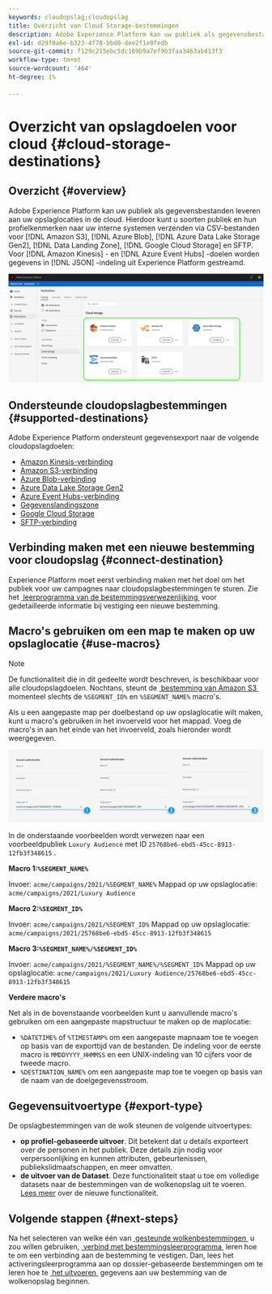 ```yaml
---
keywords: cloudopslag;cloudopslag
title: Overzicht van Cloud Storage-bestemmingen
description: Adobe Experience Platform kan uw publiek als gegevensbestanden leveren aan uw Amazon S3-, AWS Kinesis-, Azure Event Hubs- of SFTP-cloudopslaglocaties.
exl-id: d29f0a6e-b323-4f78-bbd0-dee2f1e0fedb
source-git-commit: f129c215ebc5dc169b9a7ef9b3faa3463ab413f3
workflow-type: tm+mt
source-wordcount: '464'
ht-degree: 1%

---
```


# Overzicht van opslagdoelen voor cloud {#cloud-storage-destinations}

## Overzicht {#overview}

Adobe Experience Platform kan uw publiek als gegevensbestanden leveren aan uw opslaglocaties in de cloud. Hierdoor kunt u soorten publiek en hun profielkenmerken naar uw interne systemen verzenden via CSV-bestanden voor [!DNL Amazon S3], [!DNL Azure Blob], [!DNL Azure Data Lake Storage Gen2], [!DNL Data Landing Zone], [!DNL Google Cloud Storage] en SFTP. Voor [!DNL Amazon Kinesis] - en [!DNL Azure Event Hubs] -doelen worden gegevens in [!DNL JSON] -indeling uit Experience Platform gestreamd.

![&#x200B; de bestemmingen van de wolkenopslag van Adobe &#x200B;](../../assets/catalog/cloud-storage/cloud-storage-destinations.png)

## Ondersteunde cloudopslagbestemmingen {#supported-destinations}

Adobe Experience Platform ondersteunt gegevensexport naar de volgende cloudopslagdoelen:

* [Amazon Kinesis-verbinding](amazon-kinesis.md)
* [Amazon S3-verbinding](amazon-s3.md)
* [Azure Blob-verbinding](azure-blob.md)
* [Azure Data Lake Storage Gen2](adls-gen2.md)
* [Azure Event Hubs-verbinding](azure-event-hubs.md)
* [Gegevenslandingszone](data-landing-zone.md)
* [Google Cloud Storage](google-cloud-storage.md)
* [SFTP-verbinding](sftp.md)

## Verbinding maken met een nieuwe bestemming voor cloudopslag {#connect-destination}

Experience Platform moet eerst verbinding maken met het doel om het publiek voor uw campagnes naar cloudopslagbestemmingen te sturen. Zie het [&#x200B; leerprogramma van de bestemmingsverwezenlijking &#x200B;](../../ui/connect-destination.md) voor gedetailleerde informatie bij vestiging een nieuwe bestemming.


## Macro&#39;s gebruiken om een map te maken op uw opslaglocatie {#use-macros}

>[!NOTE]
>
> De functionaliteit die in dit gedeelte wordt beschreven, is beschikbaar voor alle cloudopslagdoelen. Nochtans, steunt de [&#x200B; bestemming van Amazon S3 &#x200B;](amazon-s3.md) momenteel slechts de `%SEGMENT_ID%` en `%SEGMENT_NAME%` macro&#39;s.

Als u een aangepaste map per doelbestand op uw opslaglocatie wilt maken, kunt u macro&#39;s gebruiken in het invoerveld voor het mappad. Voeg de macro&#39;s in aan het einde van het invoerveld, zoals hieronder wordt weergegeven.

![&#x200B; hoe te om macro&#39;s te gebruiken om een omslag in uw opslag tot stand te brengen &#x200B;](../../assets/catalog/cloud-storage/workflow/macros-folder-path.png)

In de onderstaande voorbeelden wordt verwezen naar een voorbeeldpubliek `Luxury Audience` met ID `25768be6-ebd5-45cc-8913-12fb3f348615` .

**Macro 1:`%SEGMENT_NAME%`**

Invoer: `acme/campaigns/2021/%SEGMENT_NAME%`
Mappad op uw opslaglocatie: `acme/campaigns/2021/Luxury Audience`

**Macro 2:`%SEGMENT_ID%`**

Invoer: `acme/campaigns/2021/%SEGMENT_ID%`
Mappad op uw opslaglocatie: `acme/campaigns/2021/25768be6-ebd5-45cc-8913-12fb3f348615`

**Macro 3:`%SEGMENT_NAME%/%SEGMENT_ID%`**

Invoer: `acme/campaigns/2021/%SEGMENT_NAME%/%SEGMENT_ID%`
Mappad op uw opslaglocatie: `acme/campaigns/2021/Luxury Audience/25768be6-ebd5-45cc-8913-12fb3f348615`

**Verdere macro&#39;s**

Net als in de bovenstaande voorbeelden kunt u aanvullende macro&#39;s gebruiken om een aangepaste mapstructuur te maken op de maplocatie:

* `%DATETIME%` of `%TIMESTAMP%` om een aangepaste mapnaam toe te voegen op basis van de exporttijd van de bestanden. De indeling voor de eerste macro is `MMDDYYYY_HHMMSS` en een UNIX-indeling van 10 cijfers voor de tweede macro.
* `%DESTINATION_NAME%` om een aangepaste map toe te voegen op basis van de naam van de doelgegevensstroom.

## Gegevensuitvoertype {#export-type}

De opslagbestemmingen van de wolk steunen de volgende uitvoertypes:
* **op profiel-gebaseerde uitvoer**. Dit betekent dat u details exporteert over de personen in het publiek. Deze details zijn nodig voor verpersoonlijking en kunnen attributen, gebeurtenissen, publiekslidmaatschappen, en meer omvatten.
* **de uitvoer van de Dataset**. Deze functionaliteit staat u toe om volledige datasets naar de bestemmingen van de wolkenopslag uit te voeren. [Lees meer](/help/destinations/ui/export-datasets.md) over de nieuwe functionaliteit.

## Volgende stappen {#next-steps}

Na het selecteren van welke één van [&#x200B; gesteunde wolkenbestemmingen &#x200B;](#supported-destinations) u zou willen gebruiken, [&#x200B; verbind met bestemmingsleerprogramma &#x200B;](/help/destinations/ui/connect-destination.md) leren hoe te om een verbinding aan de bestemming te vestigen. Dan, lees het activeringsleerprogramma aan op dossier-gebaseerde bestemmingen om te leren hoe te [&#x200B; het uitvoeren &#x200B;](/help/destinations/ui/activate-batch-profile-destinations.md) gegevens aan uw bestemming van de wolkenopslag beginnen.

